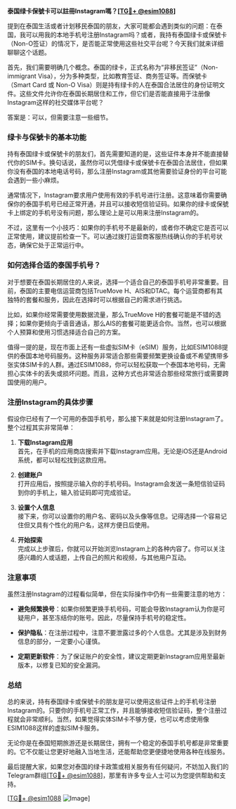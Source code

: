 **泰国绿卡保號卡可以註冊Instagram嗎？[[TG💪+ @esim1088](https://t.me/s/esim1088)]**

提到在泰国生活或者计划移民泰国的朋友，大家可能都会遇到类似的问题：在泰国，我可以用我的本地手机号注册Instagram吗？或者，我持有泰国绿卡或保號卡（Non-O签证）的情况下，是否能正常使用这些社交平台呢？今天我们就来详细聊聊这个话题。

首先，我们需要明确几个概念。泰国的绿卡，正式名称为“非移民签证”（Non-immigrant Visa），分为多种类型，比如教育签证、商务签证等。而保號卡（Smart Card 或 Non-O Visa）则是持有绿卡的人在泰国合法居住的身份证明文件。这些文件允许你在泰国长期居住和工作，但它们是否能直接用于注册像Instagram这样的社交媒体平台呢？

答案是：可以，但需要注意一些细节。

### **绿卡与保號卡的基本功能**

持有泰国绿卡或保號卡的朋友们，首先需要知道的是，这些证件本身并不能直接替代你的SIM卡。换句话说，虽然你可以凭借绿卡或保號卡在泰国合法居住，但如果你没有泰国的本地电话号码，那么注册Instagram或其他需要验证身份的平台可能会遇到一些小麻烦。

通常情况下，Instagram要求用户使用有效的手机号进行注册。这意味着你需要确保你的泰国手机号已经正常开通，并且可以接收短信验证码。如果你的绿卡或保號卡上绑定的手机号没有问题，那么理论上是可以用来注册Instagram的。

不过，这里有一个小技巧：如果你的手机号不是最新的，或者你不确定它是否可以正常使用，建议提前检查一下。可以通过拨打运营商客服热线确认你的手机号状态，确保它处于正常运行中。

### **如何选择合适的泰国手机号？**

对于想要在泰国长期居住的人来说，选择一个适合自己的泰国手机号非常重要。目前，泰国的主要电信运营商包括TrueMove H、AIS和DTAC。每个运营商都有其独特的套餐和服务，因此在选择时可以根据自己的需求进行挑选。

比如，如果你经常需要使用数据流量，那么TrueMove H的套餐可能是不错的选择；如果你更倾向于语音通话，那么AIS的套餐可能更适合你。当然，也可以根据个人预算和使用习惯选择适合自己的方案。

值得一提的是，现在市面上还有一些虚拟SIM卡（eSIM）服务，比如ESIM1088提供的泰国本地号码服务。这种服务非常适合那些需要频繁更换设备或不希望携带多张实体SIM卡的人群。通过ESIM1088，你可以轻松获取一个泰国本地号码，无需担心实体卡的丢失或损坏问题。而且，这种方式也非常适合那些经常旅行或需要跨国使用的用户。

### **注册Instagram的具体步骤**

假设你已经有了一个可用的泰国手机号，那么接下来就是如何注册Instagram了。整个过程其实非常简单：

1. **下载Instagram应用**  
   首先，在手机的应用商店搜索并下载Instagram应用。无论是iOS还是Android系统，都可以轻松找到这款应用。

2. **创建账户**  
   打开应用后，按照提示输入你的手机号码。Instagram会发送一条短信验证码到你的手机上，输入验证码即可完成验证。

3. **设置个人信息**  
   接下来，你可以设置你的用户名、密码以及头像等信息。记得选择一个容易记住但又具有个性化的用户名，这样方便日后使用。

4. **开始探索**  
   完成以上步骤后，你就可以开始浏览Instagram上的各种内容了。你可以关注感兴趣的人或话题，上传自己的照片和视频，与其他用户互动。

### **注意事项**

虽然注册Instagram的过程看似简单，但在实际操作中仍有一些需要注意的地方：

- **避免频繁换号**：如果你频繁更换手机号码，可能会导致Instagram认为你是可疑用户，甚至冻结你的账号。因此，尽量保持手机号的稳定性。
  
- **保护隐私**：在注册过程中，注意不要泄露过多的个人信息。尤其是涉及到财务信息的部分，一定要小心谨慎。

- **定期更新软件**：为了保证账户的安全性，建议定期更新Instagram应用至最新版本，以修复已知的安全漏洞。

### **总结**

总的来说，持有泰国绿卡或保號卡的朋友是可以使用这些证件上的手机号注册Instagram的。只要你的手机号正常工作，并且能够接收短信验证码，整个注册过程就会非常顺利。当然，如果觉得实体SIM卡不够方便，也可以考虑使用像ESIM1088这样的虚拟SIM卡服务。

无论你是在泰国短期旅游还是长期居住，拥有一个稳定的泰国手机号都是非常重要的。它不仅能让您更好地融入当地生活，还能帮助您更便捷地使用各种在线服务。

最后提醒大家，如果您对泰国的绿卡政策或相关服务有任何疑问，不妨加入我们的Telegram群组[[TG💪+ @esim1088](https://t.me/s/esim1088)]，那里有许多专业人士可以为您提供帮助和支持。

[[TG💪+ @esim1088](https://t.me/s/esim1088) ![Image](https://i.postimg.cc/4NQfJmqS/Snipaste-2025-05-13-00-14-12.png)]